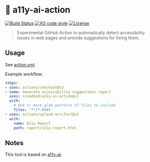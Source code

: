 # :robot: a11y-ai-action

[![Build Status](https://github.com/sinedied/a11y-ai-action/workflows/build/badge.svg)](https://github.com/sinedied/a11y-ai-action/actions)
[![XO code style](https://img.shields.io/badge/code_style-XO-5ed9c7.svg)](https://github.com/sindresorhus/xo)
[![License](https://img.shields.io/badge/license-MIT-blue.svg)](LICENSE)

> Experimental GitHub Action to automatically detect accessibility issues in web pages and provide suggestions for fixing them.

## Usage

See [action.yml](action.yml).

Example workflow:
```yaml
steps:
- uses: actions/checkout@v3
- name: Generate accessibility suggestions report
  uses: sinedied/a11y-ai-action@v1
  with:
    # One or more glob patterns of files to include
    files: '**/*.html'
- uses: actions/upload-artifact@v3
  with:
    name: A11y Report
    path: report/a11y-report.html
```

<!-- You can use [this template repository](https://github.com/sinedied/a11y-ai-action-template) as an example setup. -->

## Notes

This tool is based on [a11y-ai](https://github.com/sinedied/a11y-ai).
